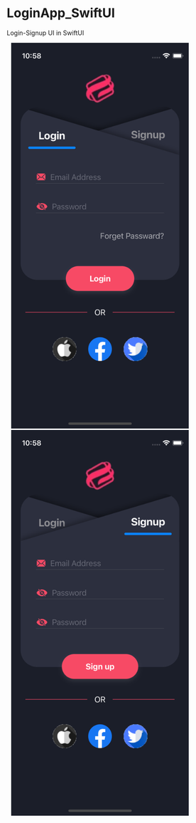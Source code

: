 # LoginApp_SwiftUI
Login-Signup UI in SwiftUI

<p align="left"> <img src="/LoginApp/Screen/login.png" alt="" width="400" height="867" hspace="10"/>      <img src="/LoginApp/Screen/signup.png" alt="" width="400" height="867" hspace="10"/>  </p>


<!-- <p align="left"> <img src="/LoginApp/Screen/login.png" alt="" width="400" height="867"/> </p><p align="right"> <img src="/LoginApp/Screen/login.png" alt="" width="400" height="867"/> </p> -->
